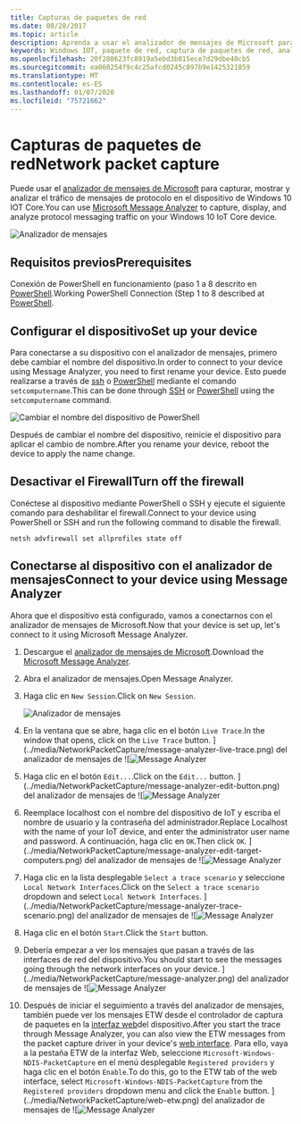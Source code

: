 ```yaml
---
title: Capturas de paquetes de red
ms.date: 08/28/2017
ms.topic: article
description: Aprenda a usar el analizador de mensajes de Microsoft para habilitar la captura de paquetes de red
keywords: Windows IOT, paquete de red, captura de paquetes de red, analizador de mensajes de Microsoft, PowerShell
ms.openlocfilehash: 20f280623fc8919a5ebd3b015ece7d29dbe40cb5
ms.sourcegitcommit: ea060254f9c4c25afcd0245c897b9e1425321859
ms.translationtype: MT
ms.contentlocale: es-ES
ms.lasthandoff: 01/07/2020
ms.locfileid: "75721662"
---
```

# <a name="network-packet-capture"></a><span data-ttu-id="b3e69-104">Capturas de paquetes de red</span><span class="sxs-lookup"><span data-stu-id="b3e69-104">Network packet capture</span></span>

<span data-ttu-id="b3e69-105">Puede usar el [analizador de mensajes de Microsoft](https://www.microsoft.com/download/details.aspx?id=44226) para capturar, mostrar y analizar el tráfico de mensajes de protocolo en el dispositivo de Windows 10 IOT Core.</span><span class="sxs-lookup"><span data-stu-id="b3e69-105">You can use [Microsoft Message Analyzer](https://www.microsoft.com/download/details.aspx?id=44226) to capture, display, and analyze protocol messaging traffic on your Windows 10 IoT Core device.</span></span>

![Analizador de mensajes](../media/NetworkPacketCapture/message-analyzer.png)

## <a name="prerequisites"></a><span data-ttu-id="b3e69-107">Requisitos previos</span><span class="sxs-lookup"><span data-stu-id="b3e69-107">Prerequisites</span></span>

<span data-ttu-id="b3e69-108">Conexión de PowerShell en funcionamiento (paso 1 a 8 descrito en [PowerShell](../connect-your-device/PowerShell.md).</span><span class="sxs-lookup"><span data-stu-id="b3e69-108">Working PowerShell Connection (Step 1 to 8 described at [PowerShell](../connect-your-device/PowerShell.md).</span></span>

## <a name="set-up-your-device"></a><span data-ttu-id="b3e69-109">Configurar el dispositivo</span><span class="sxs-lookup"><span data-stu-id="b3e69-109">Set up your device</span></span>

<span data-ttu-id="b3e69-110">Para conectarse a su dispositivo con el analizador de mensajes, primero debe cambiar el nombre del dispositivo.</span><span class="sxs-lookup"><span data-stu-id="b3e69-110">In order to connect to your device using Message Analyzer, you need to first rename your device.</span></span>  <span data-ttu-id="b3e69-111">Esto puede realizarse a través de [ssh](../connect-your-device/SSH.md) o [PowerShell](../connect-your-device/PowerShell.md) mediante el comando `setcomputername`.</span><span class="sxs-lookup"><span data-stu-id="b3e69-111">This can be done through [SSH](../connect-your-device/SSH.md) or [PowerShell](../connect-your-device/PowerShell.md) using the `setcomputername` command.</span></span>

![Cambiar el nombre del dispositivo de PowerShell](../media/NetworkPacketCapture/powershell-rename-device.png)

<span data-ttu-id="b3e69-113">Después de cambiar el nombre del dispositivo, reinicie el dispositivo para aplicar el cambio de nombre.</span><span class="sxs-lookup"><span data-stu-id="b3e69-113">After you rename your device, reboot the device to apply the name change.</span></span>

## <a name="turn-off-the-firewall"></a><span data-ttu-id="b3e69-114">Desactivar el Firewall</span><span class="sxs-lookup"><span data-stu-id="b3e69-114">Turn off the firewall</span></span>

<span data-ttu-id="b3e69-115">Conéctese al dispositivo mediante PowerShell o SSH y ejecute el siguiente comando para deshabilitar el firewall.</span><span class="sxs-lookup"><span data-stu-id="b3e69-115">Connect to your device using PowerShell or SSH and run the following command to disable the firewall.</span></span>
    
    netsh advfirewall set allprofiles state off
    
## <a name="connect-to-your-device-using-message-analyzer"></a><span data-ttu-id="b3e69-116">Conectarse al dispositivo con el analizador de mensajes</span><span class="sxs-lookup"><span data-stu-id="b3e69-116">Connect to your device using Message Analyzer</span></span>

<span data-ttu-id="b3e69-117">Ahora que el dispositivo está configurado, vamos a conectarnos con el analizador de mensajes de Microsoft.</span><span class="sxs-lookup"><span data-stu-id="b3e69-117">Now that your device is set up, let's connect to it using Microsoft Message Analyzer.</span></span>

1. <span data-ttu-id="b3e69-118">Descargue el [analizador de mensajes de Microsoft](https://www.microsoft.com/download/details.aspx?id=44226).</span><span class="sxs-lookup"><span data-stu-id="b3e69-118">Download the [Microsoft Message Analyzer](https://www.microsoft.com/download/details.aspx?id=44226).</span></span>
2. <span data-ttu-id="b3e69-119">Abra el analizador de mensajes.</span><span class="sxs-lookup"><span data-stu-id="b3e69-119">Open Message Analyzer.</span></span>
3. <span data-ttu-id="b3e69-120">Haga clic en `New Session`.</span><span class="sxs-lookup"><span data-stu-id="b3e69-120">Click on `New Session`.</span></span>

    ![Analizador de mensajes](../media/NetworkPacketCapture/message-analyzer-new-session.png)
4. <span data-ttu-id="b3e69-122">En la ventana que se abre, haga clic en el botón `Live Trace`.</span><span class="sxs-lookup"><span data-stu-id="b3e69-122">In the window that opens, click on the `Live Trace` button.</span></span>
    <span data-ttu-id="b3e69-123">](../media/NetworkPacketCapture/message-analyzer-live-trace.png) del analizador de mensajes de ![</span><span class="sxs-lookup"><span data-stu-id="b3e69-123">![Message Analyzer](../media/NetworkPacketCapture/message-analyzer-live-trace.png)</span></span>
5. <span data-ttu-id="b3e69-124">Haga clic en el botón `Edit...`.</span><span class="sxs-lookup"><span data-stu-id="b3e69-124">Click on the `Edit...` button.</span></span>
    <span data-ttu-id="b3e69-125">](../media/NetworkPacketCapture/message-analyzer-edit-button.png) del analizador de mensajes de ![</span><span class="sxs-lookup"><span data-stu-id="b3e69-125">![Message Analyzer](../media/NetworkPacketCapture/message-analyzer-edit-button.png)</span></span>
6. <span data-ttu-id="b3e69-126">Reemplace localhost con el nombre del dispositivo de IoT y escriba el nombre de usuario y la contraseña del administrador.</span><span class="sxs-lookup"><span data-stu-id="b3e69-126">Replace Localhost with the name of your IoT device, and enter the administrator user name and password.</span></span>  <span data-ttu-id="b3e69-127">A continuación, haga clic en `OK`.</span><span class="sxs-lookup"><span data-stu-id="b3e69-127">Then click `OK`.</span></span>
    <span data-ttu-id="b3e69-128">](../media/NetworkPacketCapture/message-analyzer-edit-target-computers.png) del analizador de mensajes de ![</span><span class="sxs-lookup"><span data-stu-id="b3e69-128">![Message Analyzer](../media/NetworkPacketCapture/message-analyzer-edit-target-computers.png)</span></span>
7. <span data-ttu-id="b3e69-129">Haga clic en la lista desplegable `Select a trace scenario` y seleccione `Local Network Interfaces`.</span><span class="sxs-lookup"><span data-stu-id="b3e69-129">Click on the `Select a trace scenario` dropdown and select `Local Network Interfaces`.</span></span>
    <span data-ttu-id="b3e69-130">](../media/NetworkPacketCapture/message-analyzer-trace-scenario.png) del analizador de mensajes de ![</span><span class="sxs-lookup"><span data-stu-id="b3e69-130">![Message Analyzer](../media/NetworkPacketCapture/message-analyzer-trace-scenario.png)</span></span>
8. <span data-ttu-id="b3e69-131">Haga clic en el botón `Start`.</span><span class="sxs-lookup"><span data-stu-id="b3e69-131">Click the `Start` button.</span></span>
9. <span data-ttu-id="b3e69-132">Debería empezar a ver los mensajes que pasan a través de las interfaces de red del dispositivo.</span><span class="sxs-lookup"><span data-stu-id="b3e69-132">You should start to see the messages going through the network interfaces on your device.</span></span>
    <span data-ttu-id="b3e69-133">](../media/NetworkPacketCapture/message-analyzer.png) del analizador de mensajes de ![</span><span class="sxs-lookup"><span data-stu-id="b3e69-133">![Message Analyzer](../media/NetworkPacketCapture/message-analyzer.png)</span></span>
10. <span data-ttu-id="b3e69-134">Después de iniciar el seguimiento a través del analizador de mensajes, también puede ver los mensajes ETW desde el controlador de captura de paquetes en la [interfaz web](DevicePortal.md)del dispositivo.</span><span class="sxs-lookup"><span data-stu-id="b3e69-134">After you start the trace through Message Analyzer, you can also view the ETW messages from the packet capture driver in your device's [web interface](DevicePortal.md).</span></span>  <span data-ttu-id="b3e69-135">Para ello, vaya a la pestaña ETW de la interfaz Web, seleccione `Microsoft-Windows-NDIS-PacketCapture` en el menú desplegable `Registered providers` y haga clic en el botón `Enable`.</span><span class="sxs-lookup"><span data-stu-id="b3e69-135">To do this, go to the ETW tab of the web interface, select `Microsoft-Windows-NDIS-PacketCapture` from the `Registered providers` dropdown menu and click the `Enable` button.</span></span>
    <span data-ttu-id="b3e69-136">](../media/NetworkPacketCapture/web-etw.png) del analizador de mensajes de ![</span><span class="sxs-lookup"><span data-stu-id="b3e69-136">![Message Analyzer](../media/NetworkPacketCapture/web-etw.png)</span></span>    
